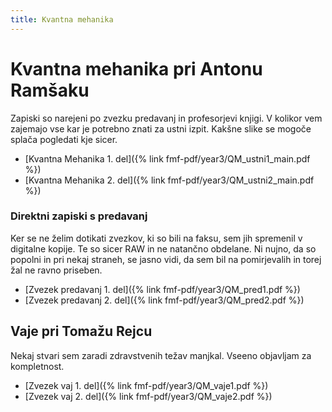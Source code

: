 ```yaml
---
title: Kvantna mehanika
---
```

# Kvantna mehanika pri Antonu Ramšaku
Zapiski so narejeni po zvezku predavanj in profesorjevi knjigi. V kolikor vem zajemajo vse kar je potrebno znati za ustni izpit. Kakšne slike se mogoče splača pogledati kje sicer.

* [Kvantna Mehanika 1. del]({% link fmf-pdf/year3/QM_ustni1_main.pdf %})
* [Kvantna Mehanika 2. del]({% link fmf-pdf/year3/QM_ustni2_main.pdf %})

### Direktni zapiski s predavanj
Ker se ne želim dotikati zvezkov, ki so bili na faksu, sem jih spremenil v digitalne kopije. Te so sicer RAW in ne natančno obdelane. Ni nujno, da so popolni in pri nekaj straneh, se jasno vidi, da sem bil na pomirjevalih in torej žal ne ravno priseben.

* [Zvezek predavanj 1. del]({% link fmf-pdf/year3/QM_pred1.pdf %})
* [Zvezek predavanj 2. del]({% link fmf-pdf/year3/QM_pred2.pdf %})

## Vaje pri Tomažu Rejcu
Nekaj stvari sem zaradi zdravstvenih težav manjkal. Vseeno objavljam za kompletnost.
* [Zvezek vaj 1. del]({% link fmf-pdf/year3/QM_vaje1.pdf %})
* [Zvezek vaj 2. del]({% link fmf-pdf/year3/QM_vaje2.pdf %})

